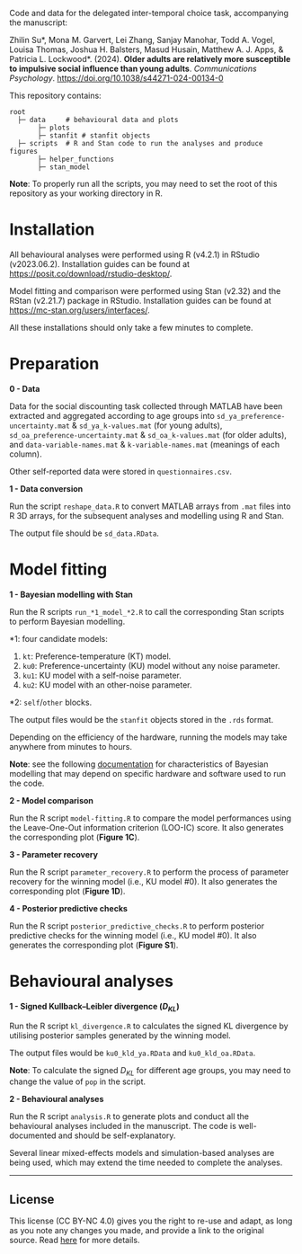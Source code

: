 Code and data for the delegated inter-temporal choice task, accompanying the manuscript:

Zhilin Su\*, Mona M. Garvert, Lei Zhang, Sanjay Manohar, Todd A. Vogel, Louisa Thomas, Joshua H. Balsters, Masud Husain, Matthew A. J. Apps, & Patricia L. Lockwood\*. (2024). **Older adults are relatively more susceptible to impulsive social influence than young adults**. *Communications Psychology*. https://doi.org/10.1038/s44271-024-00134-0

This repository contains:

```
root
  ├─ data     # behavioural data and plots 
       ├─ plots 
       ├─ stanfit # stanfit objects
  ├─ scripts  # R and Stan code to run the analyses and produce figures
       ├─ helper_functions 
       ├─ stan_model 
```

**Note**: To properly run all the scripts, you may need to set the root of this repository as your working directory in R.

# Installation

All behavioural analyses were performed using R (v4.2.1) in RStudio (v2023.06.2). Installation guides can be found at <https://posit.co/download/rstudio-desktop/>.

Model fitting and comparison were performed using Stan (v2.32) and the RStan (v2.21.7) package in RStudio. Installation guides can be found at <https://mc-stan.org/users/interfaces/>.

All these installations should only take a few minutes to complete.

# Preparation

**0 - Data**

Data for the social discounting task collected through MATLAB have been extracted and aggregated according to age groups into `sd_ya_preference-uncertainty.mat` & `sd_ya_k-values.mat` (for young adults), `sd_oa_preference-uncertainty.mat` & `sd_oa_k-values.mat` (for older adults), and `data-variable-names.mat` & `k-variable-names.mat` (meanings of each column).

Other self-reported data were stored in `questionnaires.csv`.

**1 - Data conversion**

Run the script `reshape_data.R` to convert MATLAB arrays from `.mat` files into R 3D arrays, for the subsequent analyses and modelling using R and Stan.

The output file should be `sd_data.RData`.

# Model fitting

**1 - Bayesian modelling with Stan**

Run the R scripts `run_*1_model_*2.R` to call the corresponding Stan scripts to perform Bayesian modelling.

\*1: four candidate models:

1. `kt`: Preference-temperature (KT) model.
2. `ku0`: Preference-uncertainty (KU) model without any noise parameter.
3. `ku1`: KU model with a self-noise parameter.
4. `ku2`: KU model with an other-noise parameter.

\*2: `self`/`other` blocks.

The output files would be the `stanfit` objects stored in the `.rds` format.

Depending on the efficiency of the hardware, running the models may take anywhere from minutes to hours.

**Note**: see the following [documentation](https://mc-stan.org/docs/reference-manual/reproducibility.html) for characteristics of Bayesian modelling that may depend on specific hardware and software used to run the code.

**2 - Model comparison**

Run the R script `model-fitting.R` to compare the model performances using the Leave-One-Out information criterion (LOO-IC) score. It also generates the corresponding plot (**Figure 1C**).

**3 - Parameter recovery**

Run the R script `parameter_recovery.R` to perform the process of parameter recovery for the winning model (i.e., KU model #0). It also generates the corresponding plot (**Figure 1D**).

**4 - Posterior predictive checks**

Run the R script `posterior_predictive_checks.R` to perform posterior predictive checks for the winning model (i.e., KU model #0). It also generates the corresponding plot (**Figure S1**).

# Behavioural analyses

**1 - Signed Kullback–Leibler divergence (*D<sub>KL</sub>*)** 

Run the R script `kl_divergence.R` to calculates the signed KL divergence by utilising posterior samples generated by the winning model. 

The output files would be `ku0_kld_ya.RData` and `ku0_kld_oa.RData`. 

**Note**: To calculate the signed *D<sub>KL</sub>* for different age groups, you may need to change the value of `pop` in the script. 

**2 - Behavioural analyses** 

Run the R script `analysis.R` to generate plots and conduct all the behavioural analyses included in the manuscript. The code is well-documented and should be self-explanatory. 

Several linear mixed-effects models and simulation-based analyses are being used, which may extend the time needed to complete the analyses.

---

## License 

This license (CC BY-NC 4.0) gives you the right to re-use and adapt, as long as you note any changes you made, and provide a link to the original source. Read [here](https://creativecommons.org/licenses/by-nc/4.0/) for more details.
